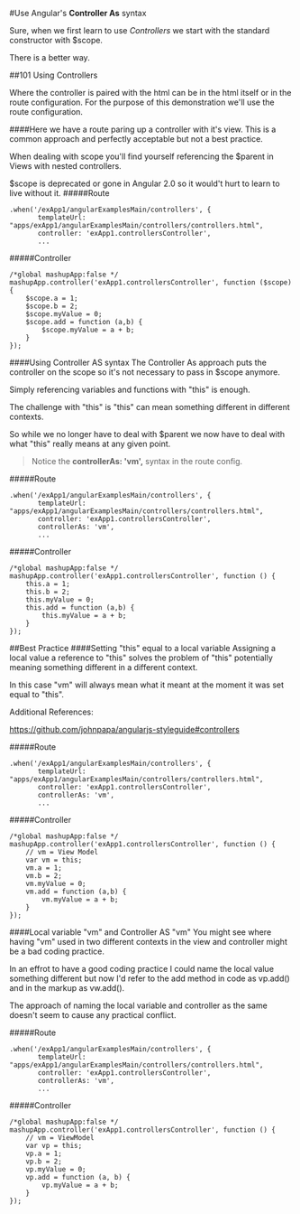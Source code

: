 #Use Angular's **Controller As** syntax

Sure, when we first learn to use *Controllers* we start with the standard constructor with $scope.

There is a better way.

##101 Using Controllers

Where the controller is paired with the html can be in the html itself or in the route configuration.  For the purpose of this demonstration we'll use the route configuration.

####Here we have a route paring up a controller with it's view.
This is a common approach and perfectly acceptable but not a best practice.

When dealing with scope you'll find yourself referencing the $parent in Views with nested controllers.

$scope is deprecated or gone in Angular 2.0 so it would't hurt to learn to live without it.
#####Route
```
.when('/exApp1/angularExamplesMain/controllers', {
       templateUrl: "apps/exApp1/angularExamplesMain/controllers/controllers.html",
       controller: 'exApp1.controllersController',
       ...
```

#####Controller
```
/*global mashupApp:false */
mashupApp.controller('exApp1.controllersController', function ($scope) {
    $scope.a = 1;
    $scope.b = 2;
    $scope.myValue = 0;
    $scope.add = function (a,b) {
        $scope.myValue = a + b;
    }
});
```

####Using Controller AS syntax
The Controller As approach puts the controller on the scope so it's not necessary to pass in $scope anymore.

Simply referencing variables and functions with "this" is enough.

The challenge with "this" is "this" can mean something different in different contexts.

So while we no longer have to deal with $parent we now have to deal with what "this" really means at any given point.

>Notice the **controllerAs: 'vm',** syntax in the route config.

#####Route
```
.when('/exApp1/angularExamplesMain/controllers', {
       templateUrl: "apps/exApp1/angularExamplesMain/controllers/controllers.html",
       controller: 'exApp1.controllersController',
       controllerAs: 'vm',
       ...
```
#####Controller
```
/*global mashupApp:false */
mashupApp.controller('exApp1.controllersController', function () {
    this.a = 1;
    this.b = 2;
    this.myValue = 0;
    this.add = function (a,b) {
        this.myValue = a + b;
    }
}); 
```

##Best Practice
####Setting "this" equal to a local variable
Assigning a local value a reference to "this" solves the problem of "this" potentially meaning something different in a different context.

In this case "vm" will always mean what it meant at the moment it was set equal to "this".

Additional References:

https://github.com/johnpapa/angularjs-styleguide#controllers 

#####Route
```
.when('/exApp1/angularExamplesMain/controllers', {
       templateUrl: "apps/exApp1/angularExamplesMain/controllers/controllers.html",
       controller: 'exApp1.controllersController',
       controllerAs: 'vm',
       ...
```
#####Controller
```
/*global mashupApp:false */
mashupApp.controller('exApp1.controllersController', function () {
    // vm = View Model
    var vm = this;
    vm.a = 1;
    vm.b = 2;
    vm.myValue = 0;
    vm.add = function (a,b) {
        vm.myValue = a + b;
    }
});    
```
####Local variable "vm" and Controller AS "vm"
You might see where having "vm" used in two different contexts in the view and controller might be a bad coding practice.

In an effrot to have a good coding practice I could name the local value something different but now I'd refer to the add method in code as vp.add() and in the markup as vw.add().

The approach of naming the local variable and controller as the same doesn't seem to cause any practical conflict.

#####Route
```
.when('/exApp1/angularExamplesMain/controllers', {
       templateUrl: "apps/exApp1/angularExamplesMain/controllers/controllers.html",
       controller: 'exApp1.controllersController',
       controllerAs: 'vm',
       ...
```

#####Controller
```
/*global mashupApp:false */
mashupApp.controller('exApp1.controllersController', function () {
    // vm = ViewModel
    var vp = this;
    vp.a = 1;
    vp.b = 2;
    vp.myValue = 0;
    vp.add = function (a, b) {
        vp.myValue = a + b;
    }
});
```
